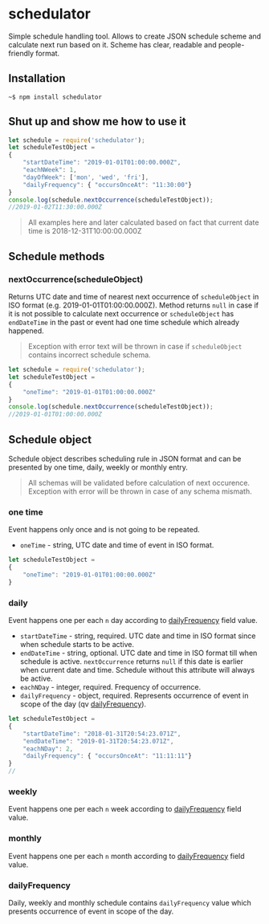 # schedulator
Simple schedule handling tool. Allows to create JSON schedule scheme and calculate next run based on it. Scheme has clear, readable and people-friendly format.
## Installation
`~$ npm install schedulator`
## Shut up and show me how to use it
```javascript
let schedule = require('schedulator');
let scheduleTestObject = 
{
    "startDateTime": "2019-01-01T01:00:00.000Z",
    "eachNWeek": 1,
    "dayOfWeek": ['mon', 'wed', 'fri'],
    "dailyFrequency": { "occursOnceAt": "11:30:00"}
}
console.log(schedule.nextOccurrence(scheduleTestObject));
//2019-01-02T11:30:00.000Z
```
> All examples here and later calculated based on fact that current date time is 2018-12-31T10:00:00.000Z

## Schedule methods
### nextOccurrence(scheduleObject)
Returns UTC date and time of nearest next occurrence of `scheduleObject` in ISO format (e.g. 2019-01-01T01:00:00.000Z). Method returns `null` in case if it is not possible to calculate next occurrence or `scheduleObject` has `endDateTime` in the past or event had one time schedule which already happened.
> Exception with error text will be thrown in case if `scheduleObject` contains incorrect schedule schema.
```javascript
let schedule = require('schedulator');
let scheduleTestObject = 
{
    "oneTime": "2019-01-01T01:00:00.000Z"
}
console.log(schedule.nextOccurrence(scheduleTestObject));
//2019-01-01T01:00:00.000Z
```
## Schedule object
Schedule object describes scheduling rule in JSON format and can be presented by one time, daily, weekly or monthly entry.

> All schemas will be validated before calculation of next occurence. Exception with error will be thrown in case of any schema mismath. 

### one time
Event happens only once and is not going to be repeated.

 - `oneTime` - string, UTC date and time of event in ISO format.

```javascript
let scheduleTestObject = 
{ 
    "oneTime": "2019-01-01T01:00:00.000Z"
}
```
### daily
Event happens one per each `n` day according to [dailyFrequency](#dailyFrequency) field value.

- `startDateTime` - string, required. UTC date and time in ISO format since when schedule starts to be active.
- `endDateTime` - string, optional. UTC date and time in ISO format till when schedule is active. `nextOccurrence` returns `null` if this date is earlier when current date and time. Schedule without this attribute will always be active.
- `eachNDay` - integer, required. Frequency of occurrence. 
- `dailyFrequency` - object, required. Represents occurrence of event in scope of the day (qv [dailyFrequency](#dailyFrequency)).

```javascript
let scheduleTestObject = 
{ 
	"startDateTime": "2018-01-31T20:54:23.071Z",
	"endDateTime": "2019-01-31T20:54:23.071Z",
    "eachNDay": 2,
    "dailyFrequency": { "occursOnceAt": "11:11:11"}
}
//
```
### weekly
Event happens one per each `n` week according to [dailyFrequency](#dailyFrequency) field value.
### monthly
Event happens one per each `n` month according to [dailyFrequency](#dailyFrequency) field value.
### dailyFrequency
Daily, weekly and monthly schedule contains `dailyFrequency` value which presents occurrence of event in scope of the day.